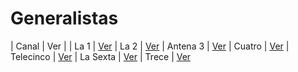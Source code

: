 # Generalistas

| Canal | Ver |
| La 1 | [Ver](https://oha.to/play/430938861/index.m3u8)
| La 2 | [Ver](https://oha.to/play/1206306221/index.m3u8)
| Antena 3 | [Ver](https://oha.to/play/1723169343/index.m3u8)
| Cuatro | [Ver](https://oha.to/play/758558292/index.m3u8)
| Telecinco | [Ver](https://oha.to/play/487257571/index.m3u8)
| La Sexta | [Ver](https://oha.to/play/4145522749/index.m3u8)
| Trece | [Ver](https://oha.to/play/1549715822/index.m3u8)
